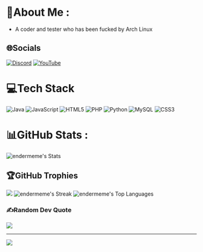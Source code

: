 # 💫About Me :
- A coder and tester who has been fucked by Arch Linux

## 🌐Socials
[![Discord](https://img.shields.io/badge/Discord-%237289DA.svg?logo=discord&logoColor=white)](https://discord.gg/satou_jiro) [![YouTube](https://img.shields.io/badge/YouTube-%23FF0000.svg?logo=YouTube&logoColor=white)](https://youtube.com/c/@satou_jiro) 

# 💻Tech Stack
![Java](https://img.shields.io/badge/Java-%23007396.svg?style=plastic&logo=java&logoColor=white) 
![JavaScript](https://img.shields.io/badge/JavaScript-%23F7DF1E.svg?style=plastic&logo=javascript&logoColor=black) 
![HTML5](https://img.shields.io/badge/HTML5-%23E34F26.svg?style=plastic&logo=html5&logoColor=white) 
![PHP](https://img.shields.io/badge/PHP-%23777BB4.svg?style=plastic&logo=php&logoColor=white) 
![Python](https://img.shields.io/badge/Python-%233776AB.svg?style=plastic&logo=python&logoColor=white) 
![MySQL](https://img.shields.io/badge/MySQL-%234479A1.svg?style=plastic&logo=mysql&logoColor=white) 
![CSS3](https://img.shields.io/badge/CSS3-%231572B6.svg?style=plastic&logo=css3&logoColor=white)

# 📊GitHub Stats :
![endermeme's Stats](https://github-readme-stats.vercel.app/api?username=endermeme&theme=tokyonight&show_icons=true&hide_border=true&count_private=true)

## 🏆GitHub Trophies
![](https://github-trophies.vercel.app/?username=Truong030&theme=radical&no-frame=false&no-bg=false&margin-w=4)
![endermeme's Streak](https://github-readme-streak-stats.herokuapp.com/?user=endermeme&theme=tokyonight&hide_border=true)
![endermeme's Top Languages](https://github-readme-stats.vercel.app/api/top-langs/?username=endermeme&theme=tokyonight&show_icons=true&hide_border=true&layout=compact)

### ✍️Random Dev Quote
![](https://quotes-github-readme.vercel.app/api?type=horizontal&theme=radical)

---
[![](https://visitcount.itsvg.in/api?id=Truong030&icon=0&color=0)](https://visitcount.itsvg.in)
